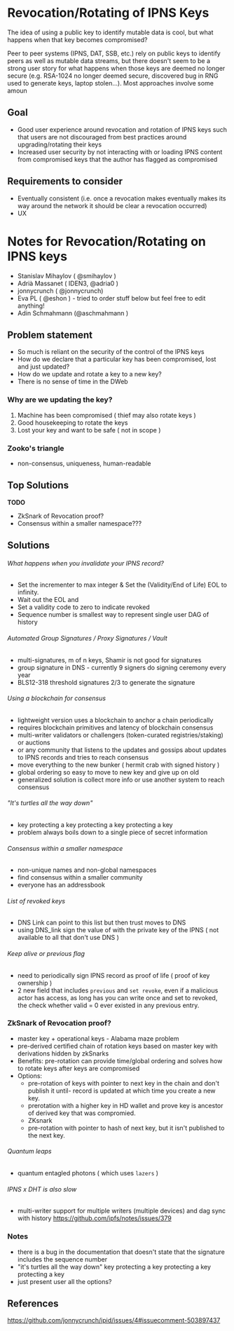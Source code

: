 # Revocation/Rotating of IPNS Keys

The idea of using a public key to identify mutable data is cool, but what happens when that key becomes compromised?

Peer to peer systems (IPNS, DAT, SSB, etc.) rely on public keys to identify peers as well as mutable data streams, but there doesn't seem to be a strong user story for what happens when those keys are deemed no longer secure (e.g. RSA-1024 no longer deemed secure, discovered bug in RNG used to generate keys, laptop stolen...). Most approaches involve some amoun

## Goal

- Good user experience around revocation and rotation of IPNS keys such that users are not discouraged from best practices around upgrading/rotating their keys
- Increased user security by not interacting with or loading IPNS content from compromised keys that the author has flagged as compromised

## Requirements to consider

- Eventually consistent (i.e. once a revocation makes eventually makes its way around the network it should be clear a revocation occurred)
- UX
  
# Notes for Revocation/Rotating on IPNS keys

- Stanislav Mihaylov ( @smihaylov )  
- Adrià Massanet ( IDEN3, @adria0 )
- jonnycrunch ( @jonnycrunch) 
- Eva PL ( @eshon ) - tried to order stuff below but feel free to edit anything!
- Adin Schmahmann (@aschmahmann ) 

##  Problem statement

- So much is reliant on the security of the control of the IPNS keys
- How do we declare that a particular key has been compromised, lost and just updated? 
- How do we update and rotate a key to a new key? 
- There is no sense of time in the DWeb 


### Why are we updating the key? 
1. Machine has been compromised ( thief may also rotate keys )
2. Good housekeeping to rotate the keys 
3. Lost your key and want to be safe ( not in scope )

### Zooko's triangle 
- non-consensus, uniqueness, human-readable 

## Top Solutions

**TODO**
- ZkSnark of Revocation proof?
- Consensus within a smaller namespace???

## Solutions

###### What happens when you invalidate your IPNS record?
- Set the incrementer to max integer & Set the (Validity/End of Life) EOL to infinity.  
- Wait out the EOL and 
- Set a validity code to zero to indicate revoked
- Sequence number is smallest way to represent single user DAG of history


###### Automated Group Signatures / Proxy Signatures / Vault
- multi-signatures, m of n keys, Shamir is not good for signatures
- group signature in DNS - currently 9 signers do signing ceremony every year
- BLS12-318 threshold signatures 2/3 to generate the signature


###### Using a blockchain for consensus
- lightweight version uses a blockchain to anchor a chain periodically
- requires blockchain primitives and latency of blockchain consensus
- multi-writer validators or challengers (token-curated registries/staking) or auctions
- or any community that listens to the updates and gossips about updates to IPNS records and tries to reach consensus
- move everything to the new bunker ( hermit crab with signed history )
- global ordering so easy to move to new key and give up on old
- generalized solution is collect more info or use another system to reach consensus


###### "It's turtles all the way down" 
- key protecting a key protecting a key protecting a key
- problem always boils down to a single piece of secret information


###### Consensus within a smaller namespace
- non-unique names and non-global namespaces
- find consensus within a smaller community
- everyone has an addressbook


###### List of revoked keys
- DNS Link can point to this list but then trust moves to DNS
- using DNS_link sign the value of <cid> with the private key of the IPNS ( not available to all that don't use DNS )


###### Keep alive or previous flag
- need to periodically sign IPNS record as proof of life ( proof of key ownership )
- 2 new field that includes `previous` and `set revoke`, even if a malicious actor has access, as long has you can write once and set to revoked, the check whether valid = 0 ever existed in any previous entry.  


### ZkSnark of Revocation proof? 
- master key + operational keys - Alabama maze problem
- pre-derived certified chain of rotation keys based on master key with derivations hidden by zkSnarks
- Benefits: pre-rotation can provide time/global ordering and solves how to rotate keys after keys are compromised 
- Options:
    * pre-rotation of keys with pointer to next key in the chain and don't publish it until- record is updated at which time you create a new key.  
    * prerotation with a higher key in HD wallet and prove key is ancestor of derived key that was compromied. 
    * ZKsnark 
    * pre-rotation with pointer to hash of next key, but it isn't published to the next key.  

###### Quantum leaps
* quantum entagled photons ( which uses `lazers` )
  
  
###### IPNS x DHT is also slow
- multi-writer support for multiple writers (multiple devices) and dag sync with history https://github.com/ipfs/notes/issues/379



### Notes 
- there is a bug in the documentation that doesn't state that the signature includes the sequence number 
- "it's turtles all the way down" key protecting a key protecting a key protecting a key 
- just present user all the options?
  



## References

https://github.com/jonnycrunch/ipid/issues/4#issuecomment-503897437
